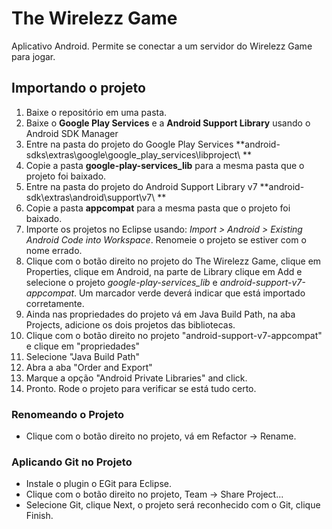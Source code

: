 The Wirelezz Game
==================

Aplicativo Android. Permite se conectar a um servidor do Wirelezz Game para jogar.

Importando o projeto
---------------------

1. Baixe o repositório em uma pasta.
2. Baixe o **Google Play Services** e a **Android Support Library** usando o Android SDK Manager
3. Entre na pasta do projeto do Google Play Services **android-sdks\extras\google\google_play_services\libproject\ **
4. Copie a pasta **google-play-services_lib** para a mesma pasta que o projeto foi baixado.
5. Entre na pasta do projeto do Android Support Library v7 **android-sdk\extras\android\support\v7\ **
6. Copie a pasta **appcompat** para a mesma pasta que o projeto foi baixado.
7. Importe os projetos no Eclipse usando: *Import > Android > Existing Android Code into Workspace*. Renomeie o projeto se estiver com o nome errado.
8. Clique com o botão direito no projeto do The Wirelezz Game, clique em Properties, clique em Android, na parte de Library clique em Add e selecione o projeto *google-play-services_lib* e *android-support-v7-appcompat*. Um marcador verde deverá indicar que está importado corretamente.
9. Ainda nas propriedades do projeto vá em Java Build Path, na aba Projects, adicione os dois projetos das bibliotecas.
10. Clique com o botão direito no projeto "android-support-v7-appcompat" e clique em "propriedades"
11. Selecione "Java Build Path"
12. Abra a aba "Order and Export"
13. Marque a opção "Android Private Libraries" and click.
14. Pronto. Rode o projeto para verificar se está tudo certo.

### Renomeando o Projeto
- Clique com o botão direito no projeto, vá em Refactor -> Rename.

### Aplicando Git no Projeto
- Instale o plugin o EGit para Eclipse.
- Clique com o botão direito no projeto, Team -> Share Project...
- Selecione Git, clique Next, o projeto será reconhecido com o Git, clique Finish.